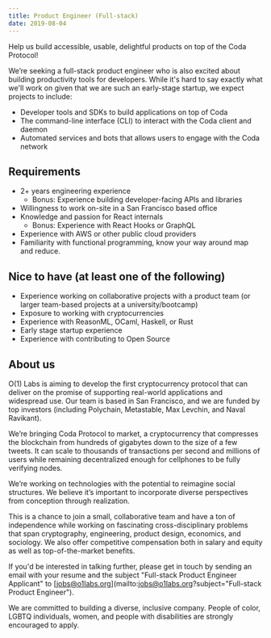 ```yaml
---
title: Product Engineer (Full-stack)
date: 2019-08-04
---
```

Help us build accessible, usable, delightful products on top of the Coda Protocol!

We’re seeking a full-stack product engineer who is also excited about building productivity tools for developers. While it's hard to say exactly what we'll work on given that we are such an early-stage startup, we expect projects to include:

- Developer tools and SDKs to build applications on top of Coda
- The command-line interface (CLI) to interact with the Coda client and daemon
- Automated services and bots that allows users to engage with the Coda network

## Requirements

- 2+ years engineering experience
    - Bonus: Experience building developer-facing APIs and libraries
- Willingness to work on-site in a San Francisco based office
- Knowledge and passion for React internals
    - Bonus: Experience with React Hooks or GraphQL
- Experience with AWS or other public cloud providers
- Familiarity with functional programming, know your way around map and reduce.

## Nice to have (at least one of the following)

- Experience working on collaborative projects with a product team (or larger team-based projects at a university/bootcamp)
- Exposure to working with cryptocurrencies
- Experience with ReasonML, OCaml, Haskell, or Rust
- Early stage startup experience
- Experience with contributing to Open Source

## About us

O(1) Labs is aiming to develop the first cryptocurrency protocol that can deliver on the promise of supporting real-world applications and widespread use. Our team is based in San Francisco, and we are funded by top investors (including Polychain, Metastable, Max Levchin, and Naval Ravikant).

We’re bringing Coda Protocol to market, a cryptocurrency that compresses the blockchain from hundreds of gigabytes down to the size of a few tweets. It can scale to thousands of transactions per second and millions of users while remaining decentralized enough for cellphones to be fully verifying nodes.

We’re working on technologies with the potential to reimagine social structures. We believe it’s important to incorporate diverse perspectives from conception through realization.

This is a chance to join a small, collaborative team and have a ton of independence while working on fascinating cross-disciplinary problems that span cryptography, engineering, product design, economics, and sociology. We also offer competitive compensation both in salary and equity as well as top-of-the-market benefits.

If you'd be interested in talking further, please get in touch by sending an email with your resume and the subject "Full-stack Product Engineer Applicant" to [jobs@o1labs.org](mailto:jobs@o1labs.org?subject="Full-stack Product Engineer").

We are committed to building a diverse, inclusive company. People of color, LGBTQ individuals, women, and people with disabilities are strongly encouraged to apply.

